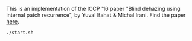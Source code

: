 This is an implementation of the ICCP '16 paper "Blind dehazing using internal patch recurrence", by Yuval Bahat & Michal Irani. Find the paper [here](http://ieeexplore.ieee.org/document/7492870/).

````
./start.sh
````
